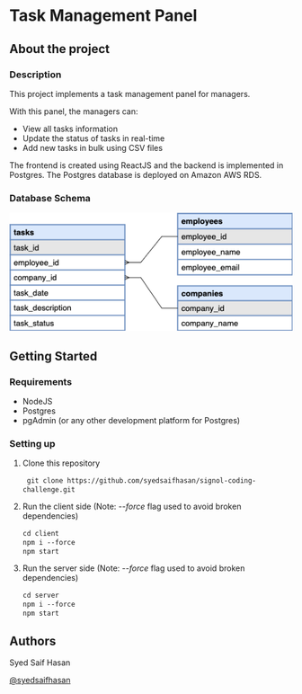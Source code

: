 # Task Management Panel


## About the project

### Description

This project implements a task management panel for managers.

With this panel, the managers can:
- View all tasks information
- Update the status of tasks in real-time
- Add new tasks in bulk using CSV files

The frontend is created using ReactJS and the backend is implemented in Postgres. The Postgres database is deployed on Amazon AWS RDS.

### Database Schema
![](./schema.png)
## Getting Started

### Requirements

* NodeJS
* Postgres
* pgAdmin (or any other development platform for Postgres)

### Setting up

1. Clone this repository
   ```
    git clone https://github.com/syedsaifhasan/signol-coding-challenge.git
    ```
2. Run the client side (Note: _--force_ flag used to avoid broken dependencies)
    ```
    cd client 
   npm i --force
    npm start
    ```
3. Run the server side (Note: _--force_ flag used to avoid broken dependencies)
    ```
   cd server
   npm i --force
   npm start
    ```

## Authors

Syed Saif Hasan

[@syedsaifhasan](https://github.com/syedsaifhasan)
